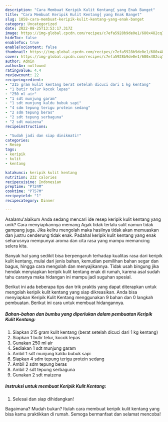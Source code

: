 ```yaml
---
description: "Cara Membuat Keripik Kulit Kentang{ yang Enak Banget"
title: "Cara Membuat Keripik Kulit Kentang{ yang Enak Banget"
slug: 1858-cara-membuat-keripik-kulit-kentang-yang-enak-banget
category: Uncategorized
date: 2022-08-25T13:53:17.317Z
image: https://img-global.cpcdn.com/recipes/c7efa5928b9de0e1/680x482cq70/keripik-kulit-kentang-foto-resep-utama.jpg
hideToc: false
enableToc: true
enableTocContent: false
thumbnail: https://img-global.cpcdn.com/recipes/c7efa5928b9de0e1/680x482cq70/keripik-kulit-kentang-foto-resep-utama.jpg
cover: https://img-global.cpcdn.com/recipes/c7efa5928b9de0e1/680x482cq70/keripik-kulit-kentang-foto-resep-utama.jpg
author: Admin
authorAv: notfound
ratingvalue: 4.4
reviewcount: 22
recipeingredient:
- "215 gram kulit kentang berat setelah dicuci dari 1 kg kentang"
- "1 butir telur kocok lepas"
- "250 ml air"
- "1 sdt munjung garam"
- "1 sdt munjung kaldu bubuk sapi"
- "4 sdm tepung terigu protein sedang"
- "2 sdm tepung beras"
- "2 sdt tepung serbaguna"
- "2 sdt maizena"
recipeinstructions:

- "Sudah jadi dan siap dinikmati!"
categories:
- Resep
tags:
- keripik
- kulit
- kentang

katakunci: keripik kulit kentang 
nutrition: 232 calories
recipecuisine: Indonesian
preptime: "PT24M"
cooktime: "PT57M"
recipeyield: "1"
recipecategory: Dinner

---
```



Asalamu'alaikum Anda sedang mencari ide resep keripik kulit kentang yang unik? Cara menyiapkannya memang Agak tidak terlalu sulit namun tidak gampang juga. Jika keliru mengolah maka hasilnya tidak akan memuaskan dan justru cenderung tidak enak. Padahal keripik kulit kentang yang enak seharusnya mempunyai aroma dan cita rasa yang mampu memancing selera kita.


Banyak hal yang sedikit bisa berpengaruh terhadap kualitas rasa dari keripik kulit kentang, mulai dari jenis bahan, kemudian pemilihan bahan segar dan bagus, hingga cara mengolah dan menyajikannya. Tidak usah bingung jika hendak menyiapkan keripik kulit kentang enak di rumah, karena asal sudah tahu caranya maka hidangan ini mampu jadi suguhan spesial.




Berikut ini ada beberapa tips dan trik praktis yang dapat diterapkan untuk mengolah keripik kulit kentang yang siap dikreasikan. Anda bisa menyiapkan Keripik Kulit Kentang menggunakan 9 bahan dan 0 langkah pembuatan. Berikut ini cara untuk membuat hidangannya.

<!--inarticleads1-->

##### Bahan-bahan dan bumbu yang diperlukan dalam pembuatan Keripik Kulit Kentang:

1. Siapkan 215 gram kulit kentang (berat setelah dicuci dari 1 kg kentang)
1. Siapkan 1 butir telur, kocok lepas
1. Gunakan 250 ml air
1. Sediakan 1 sdt munjung garam
1. Ambil 1 sdt munjung kaldu bubuk sapi
1. Siapkan 4 sdm tepung terigu protein sedang
1. Ambil 2 sdm tepung beras
1. Ambil 2 sdt tepung serbaguna
1. Gunakan 2 sdt maizena




<!--inarticleads2-->

##### Instruksi untuk membuat Keripik Kulit Kentang:


1. Selesai dan siap dihidangkan!



Bagaimana? Mudah bukan? Itulah cara membuat keripik kulit kentang yang bisa kamu praktikkan di rumah. Semoga bermanfaat dan selamat mencoba!
